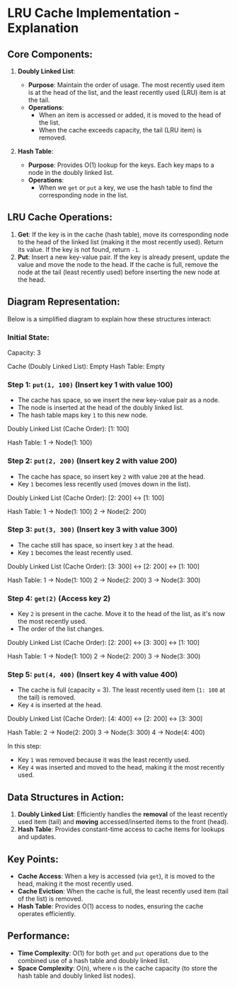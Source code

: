 # LRU Cache Implementation - Explanation

## Core Components:

1. **Doubly Linked List**:
   - **Purpose**: Maintain the order of usage. The most recently used item is at the head of the list, and the least recently used (LRU) item is at the tail.
   - **Operations**:
     - When an item is accessed or added, it is moved to the head of the list.
     - When the cache exceeds capacity, the tail (LRU item) is removed.
   
2. **Hash Table**:
   - **Purpose**: Provides O(1) lookup for the keys. Each key maps to a node in the doubly linked list.
   - **Operations**:
     - When we `get` or `put` a key, we use the hash table to find the corresponding node in the list.

## LRU Cache Operations:
1. **Get**: If the key is in the cache (hash table), move its corresponding node to the head of the linked list (making it the most recently used). Return its value. If the key is not found, return `-1`.
2. **Put**: Insert a new key-value pair. If the key is already present, update the value and move the node to the head. If the cache is full, remove the node at the tail (least recently used) before inserting the new node at the head.

## Diagram Representation:

Below is a simplified diagram to explain how these structures interact:

### Initial State:
Capacity: 3

Cache (Doubly Linked List): Empty
Hash Table: Empty

### Step 1: `put(1, 100)` (Insert key 1 with value 100)
- The cache has space, so we insert the new key-value pair as a node.
- The node is inserted at the head of the doubly linked list.
- The hash table maps key `1` to this new node.

Doubly Linked List (Cache Order): [1: 100]

Hash Table: 1 -> Node(1: 100)


### Step 2: `put(2, 200)` (Insert key 2 with value 200)
- The cache has space, so insert key `2` with value `200` at the head.
- Key `1` becomes less recently used (moves down in the list).

Doubly Linked List (Cache Order): [2: 200] <-> [1: 100]

Hash Table: 1 -> Node(1: 100) 2 -> Node(2: 200)


### Step 3: `put(3, 300)` (Insert key 3 with value 300)
- The cache still has space, so insert key `3` at the head.
- Key `1` becomes the least recently used.

Doubly Linked List (Cache Order): [3: 300] <-> [2: 200] <-> [1: 100]

Hash Table: 1 -> Node(1: 100) 2 -> Node(2: 200) 3 -> Node(3: 300)


### Step 4: `get(2)` (Access key 2)
- Key `2` is present in the cache. Move it to the head of the list, as it's now the most recently used.
- The order of the list changes.

Doubly Linked List (Cache Order): [2: 200] <-> [3: 300] <-> [1: 100]

Hash Table: 1 -> Node(1: 100) 2 -> Node(2: 200) 3 -> Node(3: 300)


### Step 5: `put(4, 400)` (Insert key 4 with value 400)
- The cache is full (capacity = 3). The least recently used item (`1: 100` at the tail) is removed.
- Key `4` is inserted at the head.

Doubly Linked List (Cache Order): [4: 400] <-> [2: 200] <-> [3: 300]

Hash Table: 2 -> Node(2: 200) 3 -> Node(3: 300) 4 -> Node(4: 400)


In this step:
- Key `1` was removed because it was the least recently used.
- Key `4` was inserted and moved to the head, making it the most recently used.

## Data Structures in Action:

1. **Doubly Linked List**: Efficiently handles the **removal** of the least recently used item (tail) and **moving** accessed/inserted items to the front (head).
2. **Hash Table**: Provides constant-time access to cache items for lookups and updates.

## Key Points:
- **Cache Access**: When a key is accessed (via `get`), it is moved to the head, making it the most recently used.
- **Cache Eviction**: When the cache is full, the least recently used item (tail of the list) is removed.
- **Hash Table**: Provides O(1) access to nodes, ensuring the cache operates efficiently.

## Performance:
- **Time Complexity**: O(1) for both `get` and `put` operations due to the combined use of a hash table and doubly linked list.
- **Space Complexity**: O(n), where `n` is the cache capacity (to store the hash table and doubly linked list nodes).
